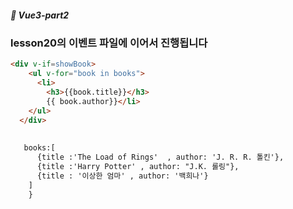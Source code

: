 ##### :cactus: Vue3-part2

### lesson20의 이벤트 파일에 이어서 진행됩니다 

```html
<div v-if=showBook>
    <ul v-for="book in books">
      <li>
        <h3>{{book.title}}</h3>
        {{ book.author}}</li>
    </ul>
  </div>
  
  
   books:[
      {title :'The Load of Rings'  , author: 'J. R. R. 톨킨'},
      {title :'Harry Potter' , author: "J.K. 롤링"},
      {title : '이상한 엄마' , author: '백희나'}
    ]
    }

```
